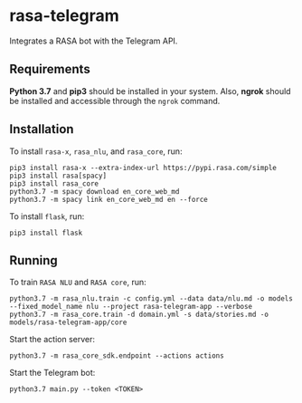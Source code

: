 # rasa-telegram
Integrates a RASA bot with the Telegram API.

## Requirements
**Python 3.7** and **pip3** should be installed in your system. Also, **ngrok** should be installed and accessible 
through the ```ngrok``` command.

## Installation
To install ```rasa-x```, ```rasa_nlu```, and ```rasa_core```, run:

```
pip3 install rasa-x --extra-index-url https://pypi.rasa.com/simple
pip3 install rasa[spacy]
pip3 install rasa_core
python3.7 -m spacy download en_core_web_md
python3.7 -m spacy link en_core_web_md en --force
```

To install ```flask```, run:

```
pip3 install flask
```

## Running
To train ```RASA NLU``` and ```RASA core```, run:

```
python3.7 -m rasa_nlu.train -c config.yml --data data/nlu.md -o models --fixed_model_name nlu --project rasa-telegram-app --verbose
python3.7 -m rasa_core.train -d domain.yml -s data/stories.md -o models/rasa-telegram-app/core
```

Start the action server:
```
python3.7 -m rasa_core_sdk.endpoint --actions actions
```

Start the Telegram bot:
```
python3.7 main.py --token <TOKEN>
```

